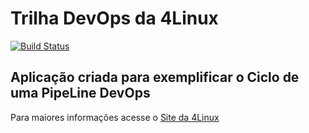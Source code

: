 # Trilha DevOps da 4Linux

<!-- Altere a Flag abaixo com sua URL do Travis -->
[![Build Status](https://travis-ci.com/eduardoalves886/DevOpsLab-HelloWorld.svg?branch=master)](https://travis-ci.com/eduardoalves886/DevOpsLab-HelloWorld)

## Aplicação criada para exemplificar o Ciclo de uma PipeLine DevOps


Para maiores informações acesse o [Site da 4Linux](https://www.4linux.com.br/cursos/devops)
